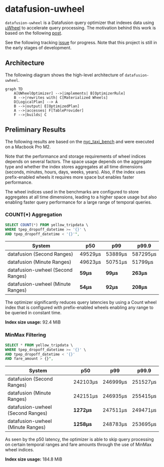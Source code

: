 # datafusion-uwheel

``datafusion-uwheel`` is a Datafusion query optimizer that indexes data using [µWheel](https://uwheel.rs) to accelerate query processing. The motivation behind this work is based on the following [post](https://uwheel.rs/post/datafusion/).

See the following tracking [issue](https://github.com/uwheel/datafusion-uwheel/issues/1) for progress. Note that this project is still in the early stages of development.

## Architecture

The following diagram shows the high-level architecture of ``datafusion-uwheel``.

```mermaid
graph TD
    A[UWheelOptimizer] -->|implements| B[OptimizerRule]
    B -->|rewrites with| C[Materialized Wheels]
    D[LogicalPlan] --> A
    B -->|output| E[OptimizedPlan]
    A -->|accesses| F[TableProvider]
    F -->|builds| C
```


## Preliminary Results

The following results are based on the [nyc_taxi_bench](benchmarks/nyc_taxi_bench) and were executed on a Macbook Pro M2.

Note that the performance and storage requirements of wheel indices depends on several factors.
The space usage depends on the aggregate type and whether the index stores aggregates at all time dimensions (seconds, minutes, hours, days, weeks, years).
Also, if the index uses prefix-enabled wheels it requires more space but enables faster performance.

The wheel indices used in the benchmarks are configured to store aggregates at all time dimensions,
leading to a higher space usage but also enabling faster query performance for a large range of temporal queries.

### COUNT(*) Aggregation

```sql
SELECT COUNT(*) FROM yellow_tripdata \
WHERE tpep_dropoff_datetime >= '{}' \
AND tpep_dropoff_datetime < '{}'",
```

| System     | p50 | p99 | p99.9 |
| ---------- | --- | --- | --- |
| datafusion (Second Ranges) | 49529µs | 53889µs | 587295µs |
| datafusion (Minute Ranges) | 49623µs | 50751µs | 51799µs |
| datafusion-uwheel (Second Ranges)    | **59µs**   | **99µs**   | **263µs**   |
| datafusion-uwheel (Minute Ranges)    | **54µs**   | **92µs**   | **208µs**   |

The optimizer significantly reduces query latencies by using a Count wheel index that is configured
with prefix-enabled wheels enabling any range to be queried in constant time.

**Index size usage:** 92.4 MiB

### MinMax Filtering

```sql
SELECT * FROM yellow_tripdata \
WHERE tpep_dropoff_datetime >= '{}' \
AND tpep_dropoff_datetime < '{}'
AND fare_amount > {}",
```

| System     | p50 | p99 | p99.9 |
| ---------- | --- | --- | --- |
| datafusion (Second Ranges) | 242103µs | 246999µs | 251527µs |
| datafusion (Minute Ranges) | 242151µs | 246935µs | 255415µs |
| datafusion-uwheel (Second Ranges)    | **1272µs**   | 247511µs | 249471µs  |
| datafusion-uwheel (Minute Ranges)    | **1258µs**   | 248783µs   | 253695µs   |

As seen by the p50 latency, the optimizer is able to skip query processing on certain temporal ranges and fare amounts
through the use of MinMax wheel indices.

**Index size usage:** 184.8 MiB
